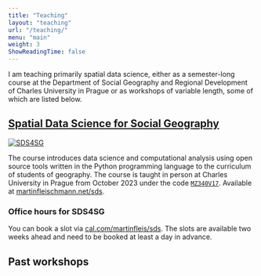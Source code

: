 ```yaml
---
title: "Teaching"
layout: "teaching"
url: "/teaching/"
menu: "main"
weight: 3
ShowReadingTime: false
---
```


I am teaching primarily spatial data science, either as a semester-long course at the Department of Social Geography and Regional Development of Charles University in Prague or as workshops of variable length, some of which are listed below.

## [Spatial Data Science for Social Geography](https://martinfleischmann.net/sds)

[![SDS4SG](https://martinfleischmann.net/sds/assets/logo.svg#floatleft)](https://martinfleischmann.net/sds)

The course introduces data science and computational analysis using open source tools written in the Python programming language to the curriculum of students of geography. The course is taught in person at Charles University in Prague from October 2023 under the code [`MZ340V17`](https://is.cuni.cz/studium/predmety/index.php?do=predmet&kod=MZ340V17&dlpar=YToxOntzOjg6InByZWRtZXR5IjthOjE6e3M6Mzoic2tyIjtzOjQ6IjIwMjMiO319). Available at [martinfleischmann.net/sds](https://martinfleischmann.net/sds).

### Office hours for SDS4SG

You can book a slot via [cal.com/martinfleis/sds](https://cal.com/martinfleis/sds). The slots are available two weeks ahead and need to be booked at least a day in advance.

## Past workshops
